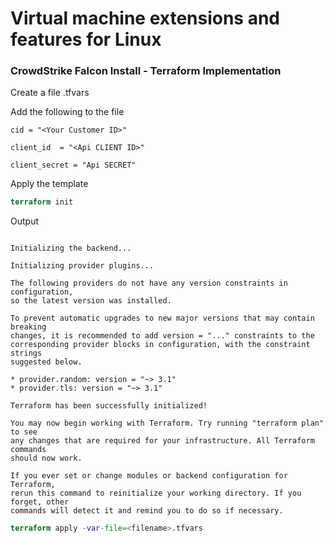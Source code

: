# Virtual machine extensions and features for Linux

### CrowdStrike Falcon Install - Terraform Implementation 

Create a file <filename>.tfvars

Add the following to the file

```code
cid = "<Your Customer ID>"

client_id  = "<Api CLIENT ID>"

client_secret = "Api SECRET"
```

Apply the template 

```terraform
terraform init
```
Output
```text

Initializing the backend...

Initializing provider plugins...

The following providers do not have any version constraints in configuration,
so the latest version was installed.

To prevent automatic upgrades to new major versions that may contain breaking
changes, it is recommended to add version = "..." constraints to the
corresponding provider blocks in configuration, with the constraint strings
suggested below.

* provider.random: version = "~> 3.1"
* provider.tls: version = "~> 3.1"

Terraform has been successfully initialized!

You may now begin working with Terraform. Try running "terraform plan" to see
any changes that are required for your infrastructure. All Terraform commands
should now work.

If you ever set or change modules or backend configuration for Terraform,
rerun this command to reinitialize your working directory. If you forget, other
commands will detect it and remind you to do so if necessary.
```
```terraform
terraform apply -var-file=<filename>.tfvars
```